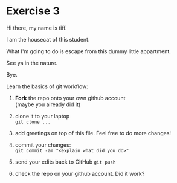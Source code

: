 # Exercise 3

Hi there, my name is tiff.

I am the housecat of this student.

What I'm going to do is escape from this dummy little appartment. 

See ya in the nature. 

Bye.


Learn the basics of git workflow:

1. **Fork** the repo onto your own github account  
(maybe you already did it)

2. clone it to your laptop  
`git clone ...`

3. add greetings on top of this file.  Feel free to do more changes!

4. commit your changes:  
`git commit -am "<explain what did you do>"`

5. send your edits back to GitHub
`git push`

6. check the repo on your github account.  Did it work?
